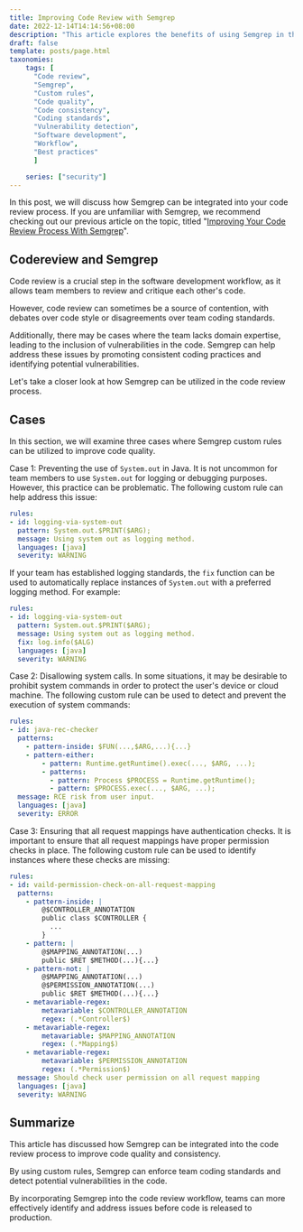 ```yaml
---
title: Improving Code Review with Semgrep
date: 2022-12-14T14:14:56+08:00
description: "This article explores the benefits of using Semgrep in the code review process to improve code quality and consistency. It discusses how custom rules can be utilized to enforce team coding standards and detect potential vulnerabilities in the code, leading to more effective code review and ultimately better software."
draft: false
template: posts/page.html
taxonomies:
    tags: [
      "Code review",
      "Semgrep",
      "Custom rules",
      "Code quality",
      "Code consistency",
      "Coding standards",
      "Vulnerability detection",
      "Software development",
      "Workflow",
      "Best practices"
      ]

    series: ["security"]
---
```



In this post, we will discuss how Semgrep can be integrated into your code review process. If you are unfamiliar with Semgrep, we recommend checking out our previous article on the topic, titled "[Improving Your Code Review Process With Semgrep](@/posts/improving-your-code-review-process-with-semgrep.md)".

<!-- more -->

## Codereview and Semgrep

Code review is a crucial step in the software development workflow, as it allows team members to review and critique each other's code.

However, code review can sometimes be a source of contention, with debates over code style or disagreements over team coding standards.

Additionally, there may be cases where the team lacks domain expertise, leading to the inclusion of vulnerabilities in the code. Semgrep can help address these issues by promoting consistent coding practices and identifying potential vulnerabilities.

Let's take a closer look at how Semgrep can be utilized in the code review process.

## Cases

In this section, we will examine three cases where Semgrep custom rules can be utilized to improve code quality.

Case 1: Preventing the use of `System.out` in Java. It is not uncommon for team members to use `System.out` for logging or debugging purposes. However, this practice can be problematic. The following custom rule can help address this issue:

```yaml
rules:
- id: logging-via-system-out
  pattern: System.out.$PRINT($ARG);
  message: Using system out as logging method.
  languages: [java]
  severity: WARNING
```

If your team has established logging standards, the `fix` function can be used to automatically replace instances of `System.out` with a preferred logging method. For example:

```yaml
rules:
- id: logging-via-system-out
  pattern: System.out.$PRINT($ARG);
  message: Using system out as logging method.
  fix: log.info($ALG)
  languages: [java]
  severity: WARNING
```

Case 2: Disallowing system calls. In some situations, it may be desirable to prohibit system commands in order to protect the user's device or cloud machine. The following custom rule can be used to detect and prevent the execution of system commands:

```yaml
rules:
- id: java-rec-checker
  patterns:
    - pattern-inside: $FUN(...,$ARG,...){...}
    - pattern-either:
        - pattern: Runtime.getRuntime().exec(..., $ARG, ...);
        - patterns:
          - pattern: Process $PROCESS = Runtime.getRuntime();
          - pattern: $PROCESS.exec(..., $ARG, ...);
  message: RCE risk from user input.
  languages: [java]
  severity: ERROR
```

Case 3: Ensuring that all request mappings have authentication checks. It is important to ensure that all request mappings have proper permission checks in place. The following custom rule can be used to identify instances where these checks are missing:

```yaml
rules:
- id: vaild-permission-check-on-all-request-mapping
  patterns:
    - pattern-inside: |
        @$CONTROLLER_ANNOTATION
        public class $CONTROLLER {
          ...
        }
    - pattern: |
        @$MAPPING_ANNOTATION(...)
        public $RET $METHOD(...){...}
    - pattern-not: |
        @$MAPPING_ANNOTATION(...)
        @$PERMISSION_ANNOTATION(...)
        public $RET $METHOD(...){...}
    - metavariable-regex:
        metavariable: $CONTROLLER_ANNOTATION
        regex: (.*Controller$)
    - metavariable-regex:
        metavariable: $MAPPING_ANNOTATION
        regex: (.*Mapping$)
    - metavariable-regex:
        metavariable: $PERMISSION_ANNOTATION
        regex: (.*Permission$)
  message: Should check user permission on all request mapping
  languages: [java]
  severity: WARNING

```

## Summarize

This article has discussed how Semgrep can be integrated into the code review process to improve code quality and consistency.

By using custom rules, Semgrep can enforce team coding standards and detect potential vulnerabilities in the code.

By incorporating Semgrep into the code review workflow, teams can more effectively identify and address issues before code is released to production.
